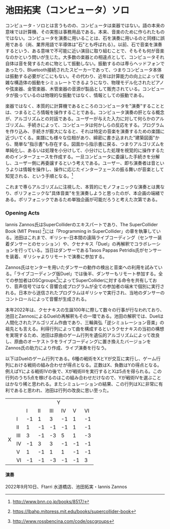 # 池田拓実（コンピュータ）ソロ

コンピュータ・ソロとは言うものの、コンピュータは楽器ではない。語の本来の意味では計算機、その実態は事務用品である。本来、音楽のために作られたものではない。コンピュータを演奏に用いることは、石を演奏に用いるのと同様に誤用である（尚、業界用語で半導体は"石"とも呼ばれる）。以前、石で音楽を演奏するという、ある意味で不可能に近い演目に取り組むことで、そもそも何が音楽なのかという問いが生じた。大多数の楽器との相違点として、コンピュータそれ自体は音を発するために物として振動しない。振動するのは専らヘッドフォンであったり、Bluetooth接続されたスピーカーであって、つまりコンピュータ本体は振動する必要がどこにもない。その代わり、近年は計算能力の向上によって複雑な構造体の振動をシミュレートできるようになり、物理モデル化されたピアノや弦楽器、金管楽器、木管楽器の音源が製品として販売されている。コンピュータが扱っているのは物理的な振動ではなく、情報としての振動である。

楽器ではなく、本質的に計算機であるところのコンピュータを"演奏"することとは、つまるところ情報を操作することである。コンピュータ演奏の肝となる概念が、アルゴリズムとの対話である。ユーザーが与えた入力に対して何らかのアルゴリズム、手続きによって、コンピュータは何かしらの反応をする。プログラムを作り込み、手続きが膨大になると、それは特定の音楽を演奏するための楽譜に近づいてくる。楽譜にも様々な位相があり、綿密に書き込まれた"建築図面"から、簡単な"指示書"も存在する。図面から指示書に戻る、つまりアルゴリズムを単純化し、あるいは処理を小分けして、小分けにした処理を視覚的に操作するためのインターフェースを作成する。一旦コンピュータに委譲した手続きを分解し、ユーザー側に再委譲するという考えである。ユーザー、即ち演奏者は音というよりは情報を操作し、操作に応じたインターフェースの振る舞いが音楽として知覚される、という手順となる。[^1]

これまで専らアルゴリズムに注視した、本質的にモノフォニックな演奏とは異なり、ポリフォニックな"具体音楽"を生演奏しようと思ったのが、本企画の端緒である。ポリフォニックであるため単独企画が可能だろうと考えた次第である。

[^1]: http://www.bnn.co.jp/books/8517/

### Opening Acts

Iannis Zannos氏はSuperColliderのエキスパートであり、The SuperCollider Book (MIT Press) [^2]には「Programming in SuperCollider」の章を執筆している。池田はこれまで、ギリシャ-日本間の遠隔ライブコーディング（センサー装着ダンサーとのセッション）や、クセナキス「Duel」の再解釈でコラボレーションを行っている。当日はダンサーであるTasos Pappas Petridis氏がセンサーを装着、ギリシャよりリモートで演奏に参加する。

Zannos氏はセンターを用いたダンサーの動作の検出と音楽への利用を試みている。「ライブコーディング版Duel」では後半、ダンサーもリモート参加する。全ての参加者はOSCgroups[^3]によってSuperColliderに対する命令を共有しており、音声信号ではなく音響合成プログラムが全ての参加者の端末で個別に実行される。日本から送信されたプログラムはギリシャで実行され、当地のダンサーのコントロールによって音響が生成される。

本年2022年は、クセナキスの生誕100年に際して数々の行事が行なわれており、池田とZannosによるDuelの再解釈もその一環である。池田の解釈では、Duelは人間化されたアルゴリズム作曲であり、三輪眞弘「逆シミュレーション音楽」の祖先とも言える。利得行列によって曲を構成するというクセナキスの当初の構想を実現するため、池田は原曲のゲーム行列を遺伝的アルゴリズムによって改良し、原曲のオーケストラをライブコーディングに置き換えたバージョンをZannos氏の助力により作成、ライブ演奏を行なう。

以下はDuelのゲーム行列である。6種の戦術をXとYが交互に実行し、ゲーム行列における戦術の組み合わせが得点となる。正数はX、負数はYの得点となる。例えばYによる戦術IVの後で、Xが戦術IIIを実行するとXは5点を得られる。この行列のうち5点を稼げるのはこの組み合わせだけなので、Yが戦術IVを選ぶことはかなり稀と思われる。またシミュレーションの結果、この行列はXに非常に有利であると思われ、池田は行列の改良に思い至った。

<table>
	<colgroup></colgroup>
	<colgroup></colgroup>
	<colgroup></colgroup>
	<colgroup></colgroup>
	<tr>
		<td colspan=2 rowspan=2></td>
		<td colspan=6 align="center">Y</td>
		</tr>
	<tr>
		<td>I</td>
		<td>II</td>
		<td>III</td>
		<td>IV</td>
		<td>V</td>
		<td>VI</td>
	</tr>
	<tr>
		<td rowspan=6>X</td>
		<td>I</td>
		<td>-1</td>
		<td>1</td>
		<td>3</td>
		<td>-1</td>
		<td>1</td>
		<td>-1</td>
	</tr>
	<tr>
		<td>II</td>
		<td>1</td>
		<td>-1</td>
		<td>-1</td>
		<td>-1</td>
		<td>1</td>
		<td>-1</td>
	</tr>
	<tr>
		<td>III</td>
		<td>3</td>
		<td>-1</td>
		<td>-3</td>
		<td>5</td>
		<td>1</td>
		<td>-3</td>
	</tr>
	<tr>
		<td>IV</td>
		<td>-1</td>
		<td>3</td>
		<td>3</td>
		<td>-1</td>
		<td>-1</td>
		<td>-1</td>
	</tr>
	<tr>
		<td>V</td>
		<td>1</td>
		<td>-1</td>
		<td>1</td>
		<td>1</td>
		<td>-1</td>
		<td>-1</td>
	</tr>
	<tr>
		<td>VI</td>
		<td>-1</td>
		<td>-1</td>
		<td>-3</td>
		<td>-1</td>
		<td>-1</td>
		<td>3</td>
	</tr>
</table>


[^2]: https://lbahp.mitpress.mit.edu/books/supercollider-book
[^3]: http://www.rossbencina.com/code/oscgroups

#### 演奏
2022年9月10日、Ftarri 水道橋店、池田拓実・Iannis Zannos
